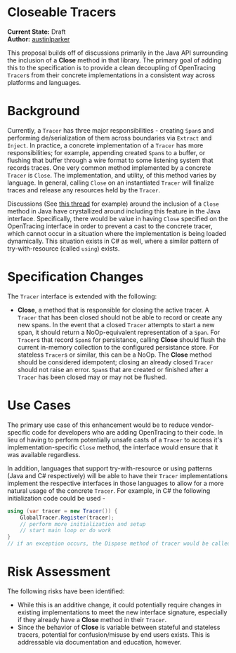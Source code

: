 # Closeable Tracers

**Current State:** Draft  
**Author:** [austinlparker](https://github.com/austinlparker)

This proposal builds off of discussions primarily in the Java API surrounding the inclusion of a **Close** method in that library. The primary goal of adding this to the specification is to provide a clean decoupling of OpenTracing `Tracer`s from their concrete implementations in a consistent way across platforms and languages.

# Background
Currently, a `Tracer` has three major responsibilities - creating `Span`s and performing de/serialization of them across boundaries via `Extract` and `Inject`. In practice, a concrete implementation of a `Tracer` has more responsibilities; for example, appending created `Span`s to a buffer, or flushing that buffer through a wire format to some listening system that records traces. One very common method implemented by a concrete `Tracer` is `Close`. The implementation, and utility, of this method varies by language. In general,
calling `Close` on an instantiated `Tracer` will finalize traces and release any resources held by the `Tracer`. 

Discussions (See [this thread](https://github.com/opentracing/opentracing-java/issues/250) for example) around the inclusion of a `Close` method in Java have crystallized around including this feature in the Java interface. Specifically, there would be value in having `Close` specified on the OpenTracing interface in order to prevent a cast to the concrete tracer, which cannot occur in a situation where the implementation is being loaded dynamically. This situation exists in C# as well, where a similar pattern of try-with-resource (called `using`) exists.

# Specification Changes
The `Tracer` interface is extended with the following:

* **Close**, a method that is responsible for closing the active tracer. A `Tracer` that has been closed should not be able to record or create any new spans. In the event that a closed `Tracer` attempts to start a new span, it should return a NoOp-equivalent representation of a `Span`. For `Tracer`s that record `Span`s for persistance, calling **Close** should flush the current in-memory collection to the configured persistance store. For stateless `Tracer`s or similar, this can be a NoOp. The **Close** method should be considered idempotent; closing an already closed `Tracer` should not raise an error. `Span`s that are created or finished after a `Tracer` has been closed may or may not be flushed.

# Use Cases
The primary use case of this enhancement would be to reduce vendor-specific code for developers who are adding OpenTracing to their code. In lieu of having to perform potentially unsafe casts of a `Tracer` to access it's implementation-specific `Close` method, the interface would ensure that it was available regardless.

In addition, languages that support try-with-resource or using patterns (Java and C# respectively) will be able to have their `Tracer` implementations implement the respective interfaces in those languages to allow for a more natural usage of the concrete `Tracer`. For example, in C# the following initialization code could be used -

```csharp
using (var tracer = new Tracer()) {
    GlobalTracer.Register(tracer);
    // perform more initialization and setup
    // start main loop or do work
}
// if an exception occurs, the Dispose method of tracer would be called to enable for cleanup and batching/sending of Spans.
```

# Risk Assessment
The following risks have been identified:

* While this is an additive change, it could potentially require changes in existing implementations to meet the new interface signature, especially if they already have a **Close** method in their `Tracer`.
* Since the behavior of **Close** is variable between stateful and stateless tracers, potential for confusion/misuse by end users exists. This is addressable via documentation and education, however.